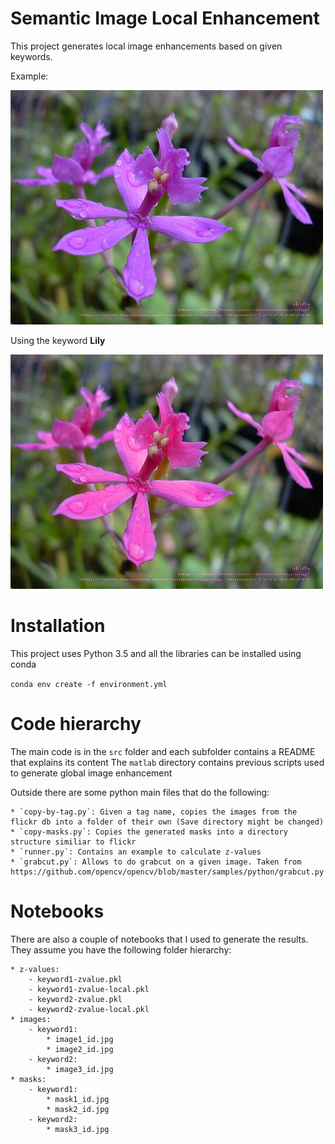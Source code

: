 # **S**emantic **I**mage **L**ocal **E**nhancement

This project generates local image enhancements based on given keywords.

Example:

![](examples/original.jpg)

Using the keyword **Lily**

![](examples/enhanced.jpg)

# Installation

This project uses Python 3.5 and all the libraries can be installed using conda

`conda env create -f environment.yml`

# Code hierarchy

The main code is in the `src` folder and each subfolder contains a README that explains its content
The `matlab` directory contains previous scripts used to generate global image enhancement

Outside there are some python main files that do the following:

    * `copy-by-tag.py`: Given a tag name, copies the images from the flickr db into a folder of their own (Save directory might be changed)
    * `copy-masks.py`: Copies the generated masks into a directory structure similiar to flickr
    * `runner.py`: Contains an example to calculate z-values
    * `grabcut.py`: Allows to do grabcut on a given image. Taken from https://github.com/opencv/opencv/blob/master/samples/python/grabcut.py

# Notebooks

There are also a couple of notebooks that I used to generate the results.
They assume you have the following folder hierarchy:

    * z-values:
        - keyword1-zvalue.pkl
        - keyword1-zvalue-local.pkl
        - keyword2-zvalue.pkl
        - keyword2-zvalue-local.pkl
    * images:
        - keyword1:
            * image1_id.jpg
            * image2_id.jpg
        - keyword2:
            * image3_id.jpg
    * masks:
        - keyword1:
            * mask1_id.jpg
            * mask2_id.jpg
        - keyword2:
            * mask3_id.jpg
